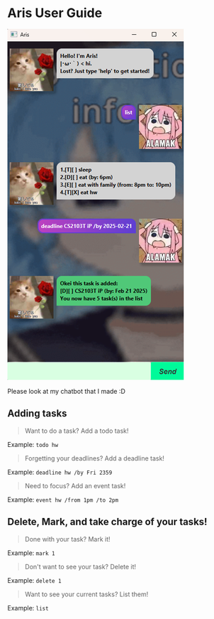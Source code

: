 # Aris User Guide

![Ui.png](Ui.png)

Please look at my chatbot that I made :D

## Adding tasks

>Want to do a task? Add a todo task!

Example: `todo hw`

>Forgetting your deadlines? Add a deadline task!

Example: `deadline hw /by Fri 2359`

>Need to focus? Add an event task!

Example: `event hw /from 1pm /to 2pm`

## Delete, Mark, and take charge of your tasks!

>Done with your task? Mark it!

Example: `mark 1`

>Don't want to see your task? Delete it!

Example: `delete 1`

>Want to see your current tasks? List them!

Example: `list`